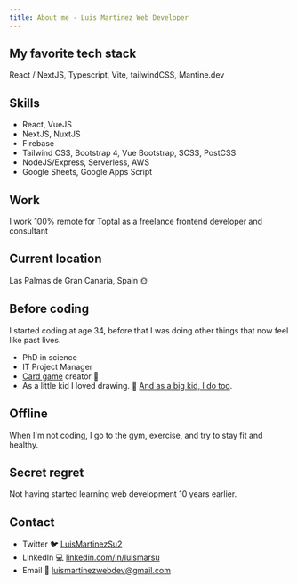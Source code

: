 ```yaml
---
title: About me - Luis Martinez Web Developer
---
```


## My favorite tech stack

React / NextJS, Typescript, Vite, tailwindCSS, Mantine.dev

## Skills

- React, VueJS
- NextJS, NuxtJS
- Firebase
- Tailwind CSS, Bootstrap 4, Vue Bootstrap, SCSS, PostCSS
- NodeJS/Express, Serverless, AWS
- Google Sheets, Google Apps Script

## Work

I work 100% remote for Toptal as a freelance frontend developer and consultant

## Current location

Las Palmas de Gran Canaria, Spain 🌞

## Before coding

I started coding at age 34, before that I was doing other things that now feel like past lives.

- PhD in science
- IT Project Manager
- [Card game](https://www.kickstarter.com/projects/rafaelgonzalez/final-boss-the-card-game) creator 🎲
- As a little kid I loved drawing. 🎨 [And as a big kid, I do too](https://www.artstation.com/luismartinez).

## Offline

When I'm not coding, I go to the gym, exercise, and try to stay fit and healthy.

## Secret regret

Not having started learning web development 10 years earlier.

## Contact

- Twitter 🐦 [LuisMartinezSu2](https://twitter.com/LuisMartinezSu2)
- LinkedIn 💻 [linkedin.com/in/luismarsu](linkedin.com/in/luismarsu)
- Email 📧 [luismartinezwebdev@gmail.com](mailto:luismartinezwebdev@gmail.com)
